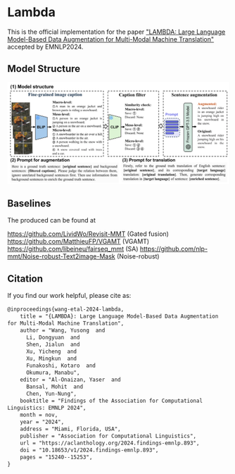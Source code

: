 # Lambda
This is the official implementation for the paper ["LAMBDA: Large Language Model-Based Data Augmentation for Multi-Modal Machine Translation"](https://aclanthology.org/2024.findings-emnlp.893/) accepted by EMNLP2024.

## Model Structure

![image](modelstructure.png)

## Baselines
The produced can be found at  

https://github.com/LividWo/Revisit-MMT (Gated fusion)
https://github.com/MatthieuFP/VGAMT (VGAMT)
https://github.com/libeineu/fairseq_mmt (SA)
https://github.com/nlp-mmt/Noise-robust-Text2image-Mask (Noise-robust)


## Citation

If you find our work helpful, please cite as:
```
@inproceedings{wang-etal-2024-lambda,
    title = "{LAMBDA}: Large Language Model-Based Data Augmentation for Multi-Modal Machine Translation",
    author = "Wang, Yusong  and
      Li, Dongyuan  and
      Shen, Jialun  and
      Xu, Yicheng  and
      Xu, Mingkun  and
      Funakoshi, Kotaro  and
      Okumura, Manabu",
    editor = "Al-Onaizan, Yaser  and
      Bansal, Mohit  and
      Chen, Yun-Nung",
    booktitle = "Findings of the Association for Computational Linguistics: EMNLP 2024",
    month = nov,
    year = "2024",
    address = "Miami, Florida, USA",
    publisher = "Association for Computational Linguistics",
    url = "https://aclanthology.org/2024.findings-emnlp.893",
    doi = "10.18653/v1/2024.findings-emnlp.893",
    pages = "15240--15253",
}
```
